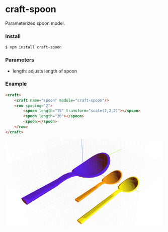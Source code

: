 # craft-spoon

Parameterized spoon model.

### Install
	$ npm install craft-spoon

### Parameters
- length: adjusts length of spoon

### Example
```html
<craft>
	<craft name="spoon" module="craft-spoon"/>
	<row spacing="2">
		<spoon length="15" transform="scale(2,2,2)"></spoon>
		<spoon length="20"></spoon>
		<spoon></spoon>
	</row>
</craft>
```

![example](example.png)